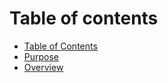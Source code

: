 # Table of contents

* [Table of Contents](README.md)
* [Purpose](purpose.md)
* [Overview](overview.md)


